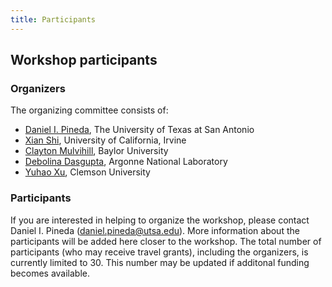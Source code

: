 ```yaml
---
title: Participants
---
```


## Workshop participants

### Organizers
The organizing committee consists of:

 - [Daniel I. Pineda](ceid.utsa.edu/dpineda/), The University of Texas at San Antonio
 - [Xian Shi](https://engineering.uci.edu/users/xian-shi), University of California, Irvine
 - [Clayton Mulvihill](https://www.ecs.baylor.edu/person/dr-clayton-r-mulvihill), Baylor University
 - [Debolina Dasgupta](https://www.anl.gov/profile/debolina-dasgupta), Argonne National Laboratory
 - [Yuhao Xu](https://www.clemson.edu/cecas/departments/me/people/faculty/xu.html), Clemson University
 

### Participants

If you are interested in helping to organize the workshop, please contact Daniel I. Pineda (<daniel.pineda@utsa.edu>). 
More information about the participants will be added here closer to the workshop. The total number of participants (who may receive travel grants), including the organizers, is currently limited to 30. This number may be updated if additonal funding becomes available. 
